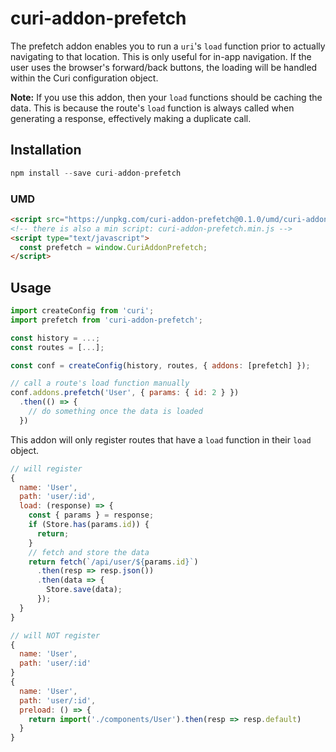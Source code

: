 # curi-addon-prefetch

The prefetch addon enables you to run a `uri`'s `load` function prior to actually navigating to that location. This is only useful for in-app navigation. If the user uses the browser's forward/back buttons, the loading will be handled within the Curi configuration object.

**Note:** If you use this addon, then your `load` functions should be caching the data. This is because the route's `load` function is always called when generating a response, effectively making a duplicate call.

## Installation

```js
npm install --save curi-addon-prefetch
```

### UMD

```html
<script src="https://unpkg.com/curi-addon-prefetch@0.1.0/umd/curi-addon-prefetch.js"></script>
<!-- there is also a min script: curi-addon-prefetch.min.js -->
<script type="text/javascript">
  const prefetch = window.CuriAddonPrefetch;
</script>
```

## Usage

```js
import createConfig from 'curi';
import prefetch from 'curi-addon-prefetch';

const history = ...;
const routes = [...];

const conf = createConfig(history, routes, { addons: [prefetch] });

// call a route's load function manually
conf.addons.prefetch('User', { params: { id: 2 } })
  .then(() => {
    // do something once the data is loaded
  })
```

This addon will only register routes that have a `load` function in their `load` object.

```js
// will register
{
  name: 'User',
  path: 'user/:id',
  load: (response) => {
    const { params } = response;
    if (Store.has(params.id)) {
      return;
    }
    // fetch and store the data
    return fetch(`/api/user/${params.id}`)
      .then(resp => resp.json())
      .then(data => {
        Store.save(data);
      });
  }
}

// will NOT register
{
  name: 'User',
  path: 'user/:id'
}
{
  name: 'User',
  path: 'user/:id',
  preload: () => {
    return import('./components/User').then(resp => resp.default)
  }
}
```

